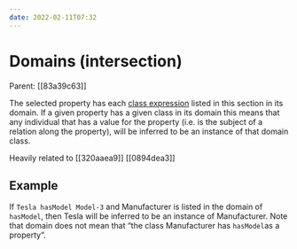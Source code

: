 ```yaml
---
date: 2022-02-11T07:32
---
```


# Domains (intersection)
Parent: [[83a39c63]]

The selected property has each [class expression](https://protegeproject.github.io/protege/class-expression-syntax) listed in this section in its domain. If a given property has a given class in its domain this means that any individual that has a value for the property (i.e. is the subject of a relation along the property), will be inferred to be an instance of that domain class.

Heavily related to [[320aaea9]]
[[0894dea3]]

## Example

If `Tesla hasModel Model-3` and Manufacturer is listed in the domain of `hasModel`, then Tesla will be inferred to be an instance of Manufacturer. Note that domain does not mean that “the class Manufacturer has `hasModel`as a property”.
